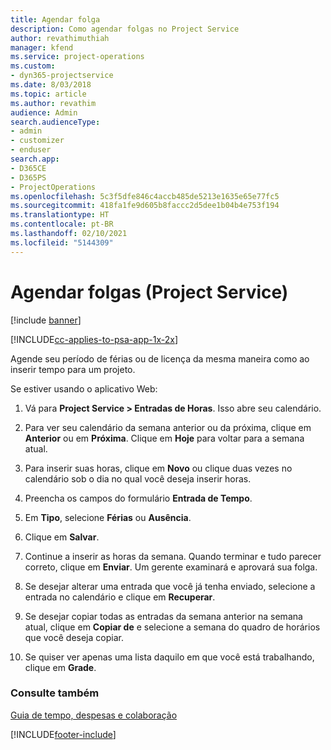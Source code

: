 ```yaml
---
title: Agendar folga
description: Como agendar folgas no Project Service
author: revathimuthiah
manager: kfend
ms.service: project-operations
ms.custom:
- dyn365-projectservice
ms.date: 8/03/2018
ms.topic: article
ms.author: revathim
audience: Admin
search.audienceType:
- admin
- customizer
- enduser
search.app:
- D365CE
- D365PS
- ProjectOperations
ms.openlocfilehash: 5c3f5dfe846c4accb485de5213e1635e65e77fc5
ms.sourcegitcommit: 418fa1fe9d605b8faccc2d5dee1b04b4e753f194
ms.translationtype: HT
ms.contentlocale: pt-BR
ms.lasthandoff: 02/10/2021
ms.locfileid: "5144309"
---
```

# <a name="schedule-time-off-project-service"></a>Agendar folgas (Project Service)

[!include [banner](../includes/psa-now-project-operations.md)]

[!INCLUDE[cc-applies-to-psa-app-1x-2x](../includes/cc-applies-to-psa-app-1x-2x.md)]

Agende seu período de férias ou de licença da mesma maneira como ao inserir tempo para um projeto.  
  
 Se estiver usando o aplicativo Web:  
  
1.  Vá para **Project Service > Entradas de Horas**. Isso abre seu calendário.  
  
2.  Para ver seu calendário da semana anterior ou da próxima, clique em **Anterior** ou em **Próxima**. Clique em **Hoje** para voltar para a semana atual.  
  
3.  Para inserir suas horas, clique em **Novo** ou clique duas vezes no calendário sob o dia no qual você deseja inserir horas.  
  
4.  Preencha os campos do formulário **Entrada de Tempo**.  
  
5.  Em **Tipo**, selecione **Férias** ou **Ausência**.  
  
6.  Clique em **Salvar**.  
  
7.  Continue a inserir as horas da semana. Quando terminar e tudo parecer correto, clique em **Enviar**. Um gerente examinará e aprovará sua folga.  
  
8.  Se desejar alterar uma entrada que você já tenha enviado, selecione a entrada no calendário e clique em **Recuperar**.  
  
9. Se desejar copiar todas as entradas da semana anterior na semana atual, clique em **Copiar de** e selecione a semana do quadro de horários que você deseja copiar.  
  
10. Se quiser ver apenas uma lista daquilo em que você está trabalhando, clique em **Grade**.  
  
### <a name="see-also"></a>Consulte também  
 [Guia de tempo, despesas e colaboração](../psa/time-expense-collaboration-guide.md)


[!INCLUDE[footer-include](../includes/footer-banner.md)]